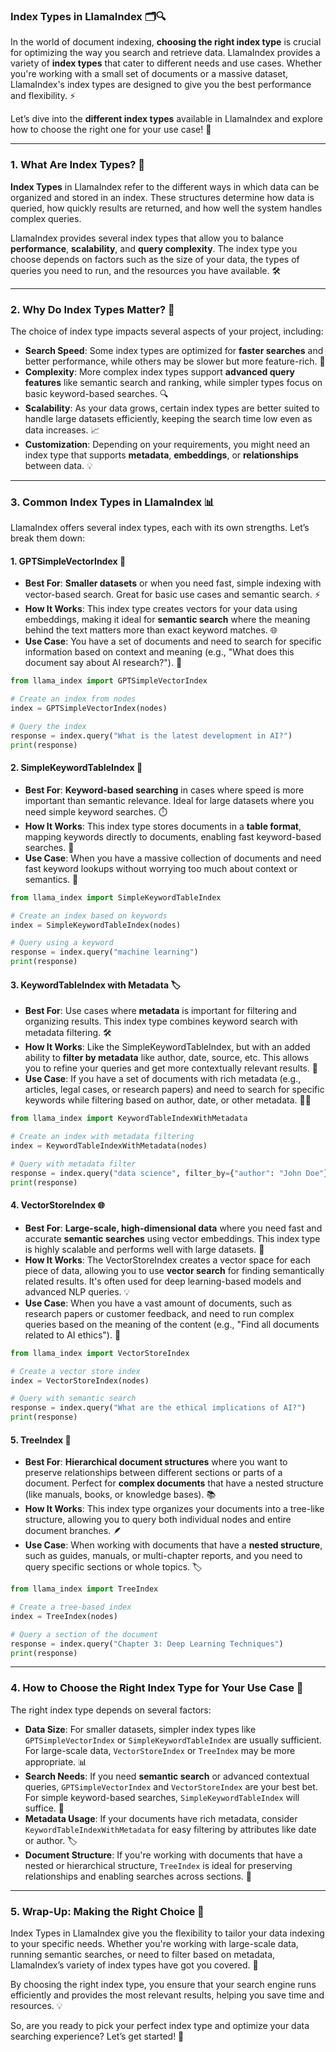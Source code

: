 ### **Index Types in LlamaIndex 🗂️🔍**

In the world of document indexing, **choosing the right index type** is crucial for optimizing the way you search and retrieve data. LlamaIndex provides a variety of **index types** that cater to different needs and use cases. Whether you're working with a small set of documents or a massive dataset, LlamaIndex's index types are designed to give you the best performance and flexibility. ⚡

Let’s dive into the **different index types** available in LlamaIndex and explore how to choose the right one for your use case! 🎯

---

### 1. **What Are Index Types? 🤔**

**Index Types** in LlamaIndex refer to the different ways in which data can be organized and stored in an index. These structures determine how data is queried, how quickly results are returned, and how well the system handles complex queries.

LlamaIndex provides several index types that allow you to balance **performance**, **scalability**, and **query complexity**. The index type you choose depends on factors such as the size of your data, the types of queries you need to run, and the resources you have available. 🛠️

---

### 2. **Why Do Index Types Matter? 🔑**

The choice of index type impacts several aspects of your project, including:

- **Search Speed**: Some index types are optimized for **faster searches** and better performance, while others may be slower but more feature-rich. 🚀
- **Complexity**: More complex index types support **advanced query features** like semantic search and ranking, while simpler types focus on basic keyword-based searches. 🔍
- **Scalability**: As your data grows, certain index types are better suited to handle large datasets efficiently, keeping the search time low even as data increases. 📈
- **Customization**: Depending on your requirements, you might need an index type that supports **metadata**, **embeddings**, or **relationships** between data. 💡

---

### 3. **Common Index Types in LlamaIndex 📊**

LlamaIndex offers several index types, each with its own strengths. Let’s break them down:

#### **1. GPTSimpleVectorIndex 🧠**

- **Best For**: **Smaller datasets** or when you need fast, simple indexing with vector-based search. Great for basic use cases and semantic search. ⚡
- **How It Works**: This index type creates vectors for your data using embeddings, making it ideal for **semantic search** where the meaning behind the text matters more than exact keyword matches. 🌐
- **Use Case**: You have a set of documents and need to search for specific information based on context and meaning (e.g., "What does this document say about AI research?"). 💬
  
```python
from llama_index import GPTSimpleVectorIndex

# Create an index from nodes
index = GPTSimpleVectorIndex(nodes)

# Query the index
response = index.query("What is the latest development in AI?")
print(response)
```

#### **2. SimpleKeywordTableIndex 🔑**

- **Best For**: **Keyword-based searching** in cases where speed is more important than semantic relevance. Ideal for large datasets where you need simple keyword searches. ⏱️
- **How It Works**: This index type stores documents in a **table format**, mapping keywords directly to documents, enabling fast keyword-based searches. 🧮
- **Use Case**: When you have a massive collection of documents and need fast keyword lookups without worrying too much about context or semantics. 📄

```python
from llama_index import SimpleKeywordTableIndex

# Create an index based on keywords
index = SimpleKeywordTableIndex(nodes)

# Query using a keyword
response = index.query("machine learning")
print(response)
```

#### **3. KeywordTableIndex with Metadata 🏷️**

- **Best For**: Use cases where **metadata** is important for filtering and organizing results. This index type combines keyword search with metadata filtering. 🛠️
- **How It Works**: Like the SimpleKeywordTableIndex, but with an added ability to **filter by metadata** like author, date, source, etc. This allows you to refine your queries and get more contextually relevant results. 🧩
- **Use Case**: If you have a set of documents with rich metadata (e.g., articles, legal cases, or research papers) and need to search for specific keywords while filtering based on author, date, or other metadata. 🕵️‍♂️

```python
from llama_index import KeywordTableIndexWithMetadata

# Create an index with metadata filtering
index = KeywordTableIndexWithMetadata(nodes)

# Query with metadata filter
response = index.query("data science", filter_by={"author": "John Doe"})
print(response)
```

#### **4. VectorStoreIndex 🌐**

- **Best For**: **Large-scale, high-dimensional data** where you need fast and accurate **semantic searches** using vector embeddings. This index type is highly scalable and performs well with large datasets. 🚀
- **How It Works**: The VectorStoreIndex creates a vector space for each piece of data, allowing you to use **vector search** for finding semantically related results. It's often used for deep learning-based models and advanced NLP queries. 💡
- **Use Case**: When you have a vast amount of documents, such as research papers or customer feedback, and need to run complex queries based on the meaning of the content (e.g., "Find all documents related to AI ethics"). 🧠

```python
from llama_index import VectorStoreIndex

# Create a vector store index
index = VectorStoreIndex(nodes)

# Query with semantic search
response = index.query("What are the ethical implications of AI?")
print(response)
```

#### **5. TreeIndex 🌳**

- **Best For**: **Hierarchical document structures** where you want to preserve relationships between different sections or parts of a document. Perfect for **complex documents** that have a nested structure (like manuals, books, or knowledge bases). 📚
- **How It Works**: This index type organizes your documents into a tree-like structure, allowing you to query both individual nodes and entire document branches. 🪶
- **Use Case**: When working with documents that have a **nested structure**, such as guides, manuals, or multi-chapter reports, and you need to query specific sections or whole topics. 🏷️

```python
from llama_index import TreeIndex

# Create a tree-based index
index = TreeIndex(nodes)

# Query a section of the document
response = index.query("Chapter 3: Deep Learning Techniques")
print(response)
```

---

### 4. **How to Choose the Right Index Type for Your Use Case 🤔**

The right index type depends on several factors:

- **Data Size**: For smaller datasets, simpler index types like `GPTSimpleVectorIndex` or `SimpleKeywordTableIndex` are usually sufficient. For large-scale data, `VectorStoreIndex` or `TreeIndex` may be more appropriate. 📊
- **Search Needs**: If you need **semantic search** or advanced contextual queries, `GPTSimpleVectorIndex` and `VectorStoreIndex` are your best bet. For simple keyword-based searches, `SimpleKeywordTableIndex` will suffice. 🔑
- **Metadata Usage**: If your documents have rich metadata, consider `KeywordTableIndexWithMetadata` for easy filtering by attributes like date or author. 🏷️
- **Document Structure**: If you're working with documents that have a nested or hierarchical structure, `TreeIndex` is ideal for preserving relationships and enabling searches across sections. 🌳

---

### 5. **Wrap-Up: Making the Right Choice 🎯**

Index Types in LlamaIndex give you the flexibility to tailor your data indexing to your specific needs. Whether you're working with large-scale data, running semantic searches, or need to filter based on metadata, LlamaIndex’s variety of index types have got you covered. 💼

By choosing the right index type, you ensure that your search engine runs efficiently and provides the most relevant results, helping you save time and resources. 💡

So, are you ready to pick your perfect index type and optimize your data searching experience? Let’s get started! 🚀